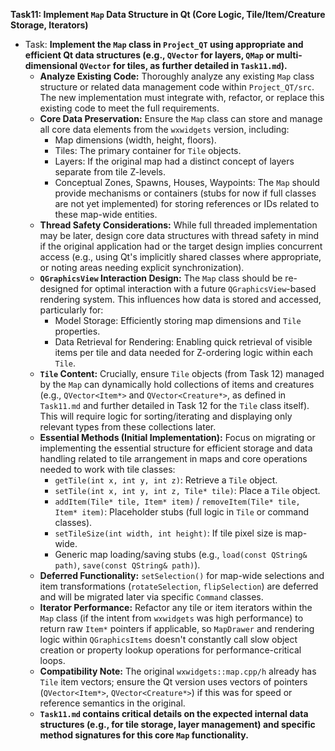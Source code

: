 **Task11: Implement `Map` Data Structure in Qt (Core Logic, Tile/Item/Creature Storage, Iterators)**
-   Task: **Implement the `Map` class in `Project_QT` using appropriate and efficient Qt data structures (e.g., `QVector` for layers, `QMap` or multi-dimensional `QVector` for tiles, as further detailed in `Task11.md`).**
    -   **Analyze Existing Code:** Thoroughly analyze any existing `Map` class structure or related data management code within `Project_QT/src`. The new implementation must integrate with, refactor, or replace this existing code to meet the full requirements.
    -   **Core Data Preservation:** Ensure the `Map` class can store and manage all core data elements from the `wxwidgets` version, including:
        -   Map dimensions (width, height, floors).
        -   Tiles: The primary container for `Tile` objects.
        -   Layers: If the original map had a distinct concept of layers separate from tile Z-levels.
        -   Conceptual Zones, Spawns, Houses, Waypoints: The `Map` should provide mechanisms or containers (stubs for now if full classes are not yet implemented) for storing references or IDs related to these map-wide entities.
    -   **Thread Safety Considerations:** While full threaded implementation may be later, design core data structures with thread safety in mind if the original application had or the target design implies concurrent access (e.g., using Qt's implicitly shared classes where appropriate, or noting areas needing explicit synchronization).
    -   **`QGraphicsView` Interaction Design:** The `Map` class should be re-designed for optimal interaction with a future `QGraphicsView`-based rendering system. This influences how data is stored and accessed, particularly for:
        -   Model Storage: Efficiently storing map dimensions and `Tile` properties.
        -   Data Retrieval for Rendering: Enabling quick retrieval of visible items per tile and data needed for Z-ordering logic within each `Tile`.
    -   **`Tile` Content:** Crucially, ensure `Tile` objects (from Task 12) managed by the `Map` can dynamically hold collections of items and creatures (e.g., `QVector<Item*>` and `QVector<Creature*>`, as defined in `Task11.md` and further detailed in Task 12 for the `Tile` class itself). This will require logic for sorting/iterating and displaying only relevant types from these collections later.
    -   **Essential Methods (Initial Implementation):** Focus on migrating or implementing the essential structure for efficient storage and data handling related to tile arrangement in maps and core operations needed to work with tile classes:
        -   `getTile(int x, int y, int z)`: Retrieve a `Tile` object.
        -   `setTile(int x, int y, int z, Tile* tile)`: Place a `Tile` object.
        -   `addItem(Tile* tile, Item* item)` / `removeItem(Tile* tile, Item* item)`: Placeholder stubs (full logic in `Tile` or command classes).
        -   `setTileSize(int width, int height)`: If tile pixel size is map-wide.
        -   Generic map loading/saving stubs (e.g., `load(const QString& path)`, `save(const QString& path)`).
    -   **Deferred Functionality:** `setSelection()` for map-wide selections and item transformations (`rotateSelection`, `flipSelection`) are deferred and will be migrated later via specific `Command` classes.
    -   **Iterator Performance:** Refactor any tile or item iterators within the `Map` class (if the intent from `wxwidgets` was high performance) to return raw `Item*` pointers if applicable, so `MapDrawer` and rendering logic within `QGraphicsItems` doesn't constantly call slow object creation or property lookup operations for performance-critical loops.
    -   **Compatibility Note:** The original `wxwidgets::map.cpp/h` already has `Tile` item vectors; ensure the Qt version uses vectors of pointers (`QVector<Item*>`, `QVector<Creature*>`) if this was for speed or reference semantics in the original.
    -   **`Task11.md` contains critical details on the expected internal data structures (e.g., for tile storage, layer management) and specific method signatures for this core `Map` functionality.**

